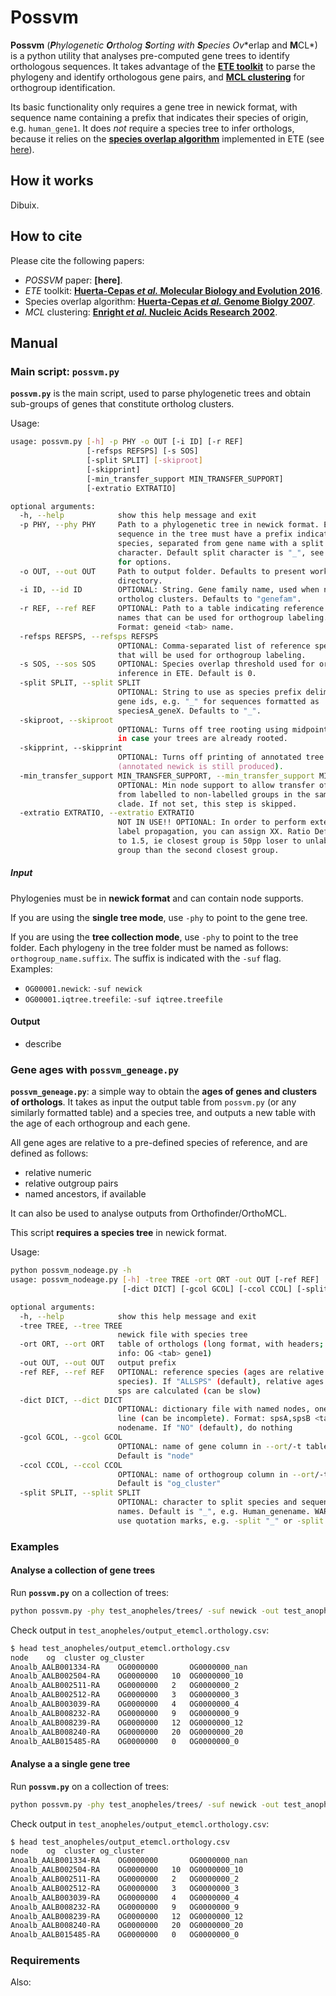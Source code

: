 # Possvm

**Possvm** (***P**hylogenetic **O**rtholog **S**orting with **S**pecies O**v**erlap and **M**CL*) is a python utility that analyses pre-computed gene trees to identify orthologous sequences. It takes advantage of the **[ETE toolkit](http://etetoolkit.org/)** to parse the phylogeny and identify orthologous gene pairs, and **[MCL clustering](https://micans.org/mcl/)** for orthogroup identification.

Its basic functionality only requires a gene tree in newick format, with sequence name containing a prefix that indicates their species of origin, e.g. `human_gene1`. It does *not* require a species tree to infer orthologs, because it relies on the **[species overlap algorithm](https://genomebiology.biomedcentral.com/articles/10.1186/gb-2007-8-6-r109)** implemented in ETE (see [here](http://etetoolkit.org/docs/latest/tutorial/tutorial_phylogeny.html#species-overlap-so-algorithm)).

## How it works

Dibuix.

## How to cite

Please cite the following papers:

* *POSSVM* paper: **[here]**.
* *ETE* toolkit: **[Huerta-Cepas *et al.* Molecular Biology and Evolution 2016](http://etetoolkit.org/)**.
* Species overlap algorithm: **[Huerta-Cepas *et al.* Genome Biolgy 2007](https://genomebiology.biomedcentral.com/articles/10.1186/gb-2007-8-6-r109)**.
* *MCL* clustering: **[Enright *et al.* Nucleic Acids Research 2002](https://micans.org/mcl/)**.

## Manual

### Main script: `possvm.py`

**`possvm.py`** is the main script, used to parse phylogenetic trees and obtain sub-groups of genes that constitute ortholog clusters.

Usage:

```bash
usage: possvm.py [-h] -p PHY -o OUT [-i ID] [-r REF]
                 [-refsps REFSPS] [-s SOS]
                 [-split SPLIT] [-skiproot]
                 [-skipprint]
                 [-min_transfer_support MIN_TRANSFER_SUPPORT]
                 [-extratio EXTRATIO]

optional arguments:
  -h, --help            show this help message and exit
  -p PHY, --phy PHY     Path to a phylogenetic tree in newick format. Each
                        sequence in the tree must have a prefix indicating the
                        species, separated from gene name with a split
                        character. Default split character is "_", see --split
                        for options.
  -o OUT, --out OUT     Path to output folder. Defaults to present working
                        directory.
  -i ID, --id ID        OPTIONAL: String. Gene family name, used when naming
                        ortholog clusters. Defaults to "genefam".
  -r REF, --ref REF     OPTIONAL: Path to a table indicating reference gene
                        names that can be used for orthogroup labeling.
                        Format: geneid <tab> name.
  -refsps REFSPS, --refsps REFSPS
                        OPTIONAL: Comma-separated list of reference species
                        that will be used for orthogroup labeling.
  -s SOS, --sos SOS     OPTIONAL: Species overlap threshold used for orthology
                        inference in ETE. Default is 0.
  -split SPLIT, --split SPLIT
                        OPTIONAL: String to use as species prefix delimiter in
                        gene ids, e.g. "_" for sequences formatted as
                        speciesA_geneX. Defaults to "_".
  -skiproot, --skiproot
                        OPTIONAL: Turns off tree rooting using midpoint root,
                        in case your trees are already rooted.
  -skipprint, --skipprint
                        OPTIONAL: Turns off printing of annotated tree in PDF
                        (annotated newick is still produced).
  -min_transfer_support MIN_TRANSFER_SUPPORT, --min_transfer_support MIN_TRANSFER_SUPPORT
                        OPTIONAL: Min node support to allow transfer of labels
                        from labelled to non-labelled groups in the same
                        clade. If not set, this step is skipped.
  -extratio EXTRATIO, --extratio EXTRATIO
                        NOT IN USE!! OPTIONAL: In order to perform extended
                        label propagation, you can assign XX. Ratio Defaults
                        to 1.5, ie closest group is 50pp loser to unlabelled
                        group than the second closest group.

```

##### Input

Phylogenies must be in **newick format** and can contain node supports.

If you are using the **single tree mode**, use `-phy` to point to the gene tree.

If you are using the **tree collection mode**, use `-phy` to point to the tree folder. Each phylogeny in the tree folder must be named as follows: `orthogroup_name.suffix`. The suffix is indicated with the `-suf` flag. Examples:

* `OG00001.newick`: `-suf newick`
* `OG00001.iqtree.treefile`: `-suf iqtree.treefile`

#### Output

* describe

### Gene ages with `possvm_geneage.py`

**`possvm_geneage.py`**: a simple way to obtain the **ages of genes and clusters of orthologs**. It takes as input the output table from `possvm.py` (or any similarly formatted table) and a species tree, and outputs a new table with the age of each orthogroup and each gene.

All gene ages are relative to a pre-defined species of reference, and are defined as follows:

* relative numeric
* relative outgroup pairs
* named ancestors, if available

It can also be used to analyse outputs from Orthofinder/OrthoMCL. 

This script **requires a species tree** in newick format.

Usage:

```bash
python possvm_nodeage.py -h
usage: possvm_nodeage.py [-h] -tree TREE -ort ORT -out OUT [-ref REF]
                         [-dict DICT] [-gcol GCOL] [-ccol CCOL] [-split SPLIT]

optional arguments:
  -h, --help            show this help message and exit
  -tree TREE, --tree TREE
                        newick file with species tree
  -ort ORT, --ort ORT   table of orthologs (long format, with headers; min
                        info: OG <tab> gene1)
  -out OUT, --out OUT   output prefix
  -ref REF, --ref REF   OPTIONAL: reference species (ages are relative to this
                        species). If "ALLSPS" (default), relative ages to all
                        sps are calculated (can be slow)
  -dict DICT, --dict DICT
                        OPTIONAL: dictionary file with named nodes, one per
                        line (can be incomplete). Format: spsA,spsB <tab>
                        nodename. If "NO" (default), do nothing
  -gcol GCOL, --gcol GCOL
                        OPTIONAL: name of gene column in --ort/-t table.
                        Default is "node"
  -ccol CCOL, --ccol CCOL
                        OPTIONAL: name of orthogroup column in --ort/-t table.
                        Default is "og_cluster"
  -split SPLIT, --split SPLIT
                        OPTIONAL: character to split species and sequence
                        names. Default is "_", e.g. Human_genename. WARNING:
                        use quotation marks, e.g. -split "_" or -split "|"

```

### Examples

#### Analyse a collection of gene trees

Run **`possvm.py`** on a collection of trees:

```bash
python possvm.py -phy test_anopheles/trees/ -suf newick -out test_anopheles/output_etemcl -ort test_anopheles/Orthogroups_longformat.csv -ani main
```

Check output in `test_anopheles/output_etemcl.orthology.csv`:

```bash
$ head test_anopheles/output_etemcl.orthology.csv
node	og	cluster	og_cluster
Anoalb_AALB001334-RA	OG0000000		OG0000000_nan
Anoalb_AALB002504-RA	OG0000000	10	OG0000000_10
Anoalb_AALB002511-RA	OG0000000	2	OG0000000_2
Anoalb_AALB002512-RA	OG0000000	3	OG0000000_3
Anoalb_AALB003039-RA	OG0000000	4	OG0000000_4
Anoalb_AALB008232-RA	OG0000000	9	OG0000000_9
Anoalb_AALB008239-RA	OG0000000	12	OG0000000_12
Anoalb_AALB008240-RA	OG0000000	20	OG0000000_20
Anoalb_AALB015485-RA	OG0000000	0	OG0000000_0
```

#### Analyse a a single gene tree

Run **`possvm.py`** on a collection of trees:

```bash
python possvm.py -phy test_anopheles/trees/ -suf newick -out test_anopheles/output_etemcl -ort test_anopheles/Orthogroups_longformat.csv -ani main
```

Check output in `test_anopheles/output_etemcl.orthology.csv`:

```bash
$ head test_anopheles/output_etemcl.orthology.csv
node	og	cluster	og_cluster
Anoalb_AALB001334-RA	OG0000000		OG0000000_nan
Anoalb_AALB002504-RA	OG0000000	10	OG0000000_10
Anoalb_AALB002511-RA	OG0000000	2	OG0000000_2
Anoalb_AALB002512-RA	OG0000000	3	OG0000000_3
Anoalb_AALB003039-RA	OG0000000	4	OG0000000_4
Anoalb_AALB008232-RA	OG0000000	9	OG0000000_9
Anoalb_AALB008239-RA	OG0000000	12	OG0000000_12
Anoalb_AALB008240-RA	OG0000000	20	OG0000000_20
Anoalb_AALB015485-RA	OG0000000	0	OG0000000_0
```

### Requirements

Also:
